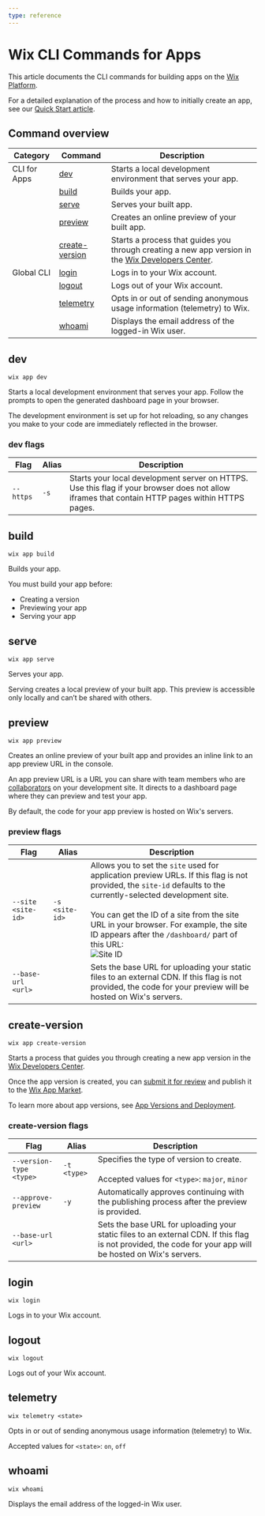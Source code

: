 ```yaml
---
type: reference
---
```


# Wix CLI Commands for Apps

This article documents the CLI commands for building apps on the [Wix Platform](https://dev.wix.com/docs/build-apps/developer-tools/cli/get-started/platform-overview).

For a detailed explanation of the process and how to initially create an app, see our [Quick Start article](https://dev.wix.com/docs/build-apps/developer-tools/cli/get-started/quick-start).

## Command overview

| Category          | Command            | Description                                                  |
|----------------|--------------------|--------------------------------------------------------------|
| CLI for Apps   | [dev](#dev)        | Starts a local development environment that serves your app. |
|                | [build](#build)    | Builds your app.                                             |
|                | [serve](#serve)    | Serves your built app.                                       |
|                | [preview](#preview)| Creates an online preview of your built app.                 |
|                | [create-version](#create-version)   | Starts a process that guides you through creating a new app version in the [Wix Developers Center](https://dev.wix.com/apps/my-apps). |
| Global CLI     | [login](#login)    | Logs in to your Wix account.                                   |
|                | [logout](#logout)  | Logs out of your Wix account.                                  |
|                | [telemetry](#telemetry)| Opts in or out of sending anonymous usage information (telemetry) to Wix. |
|                | [whoami](#whoami)  | Displays the email address of the logged-in Wix user.         |


## dev

```tsx
wix app dev
```

Starts a local development environment that serves your app. Follow the prompts to open the generated dashboard page in your browser.

The development environment is set up for hot reloading, so any changes you make to your code are immediately reflected in the browser.

### dev flags

| Flag           | Alias     | Description                             |
| -------------- | --------- | --------------------------------------- |
| `--https`  | `-s` | Starts your local development server on HTTPS. Use this flag if your browser does not allow iframes that contain HTTP pages within HTTPS pages. |

## build

```tsx
wix app build
```

Builds your app.

You must build your app before:

* Creating a version
* Previewing your app
* Serving your app

## serve

```tsx
wix app serve
```

Serves your app.

Serving creates a local preview of your built app. This preview is accessible only locally and can’t be shared with others.

## preview

```tsx
wix app preview
```

Creates an online preview of your built app and provides an inline link to an app preview URL in the console.

An app preview URL is a URL you can share with team members who are [collaborators](https://support.wix.com/en/article/inviting-people-to-contribute-to-your-site) on your development site. It directs to a dashboard page where they can preview and test your app.

By default, the code for your app preview is hosted on Wix's servers.

### preview flags

| Flag                 | Alias         | Description                                                           |
| -------------------- | ------------- | --------------------------------------------------------------------- |
| `--site <site-id>`   | `-s <site-id>` | Allows you to set the `site` used for application preview URLs. If this flag is not provided, the `site-id` defaults to the currently-selected development site.<br><br>You can get the ID of a site from the site URL in your browser. For example, the site ID appears after the `/dashboard/` part of this URL:<br>![Site ID](site-id.png) |
| `--base-url <url>`     |   | Sets the base URL for uploading your static files to an external CDN. If this flag is not provided, the code for your preview will be hosted on Wix's servers.

## create-version

```tsx
wix app create-version
```

Starts a process that guides you through creating a new app version in the [Wix Developers Center](https://dev.wix.com/apps/my-apps).

Once the app version is created, you can [submit it for review](https://devforum.wix.com/kb/en/article/submit-your-app-for-review) and publish it to the [Wix App Market](https://www.wix.com/app-market).

To learn more about app versions, see [App Versions and Deployment](../workflow/app_versions_and_deployment.md).

### create-version flags

| Flag                 | Alias         | Description                                                           |
| -------------------- | ------------- | --------------------------------------------------------------------- |
| `--version-type <type>`   | `-t <type>` | Specifies the type of version to create. <br><br> Accepted values for `<type>`: `major`, `minor`
| `--approve-preview`   | `-y` | Automatically approves continuing with the publishing process after the preview is provided.
| `--base-url <url>`     |   | Sets the base URL for uploading your static files to an external CDN. If this flag is not provided, the code for your app will be hosted on Wix's servers.

## login

```tsx
wix login
```

Logs in to your Wix account.

## logout

```tsx
wix logout
```

Logs out of your Wix account.

## telemetry

```tsx
wix telemetry <state>
```

Opts in or out of sending anonymous usage information (telemetry) to Wix.

Accepted values for `<state>`: `on`, `off`

## whoami

```tsx
wix whoami
```

Displays the email address of the logged-in Wix user.
